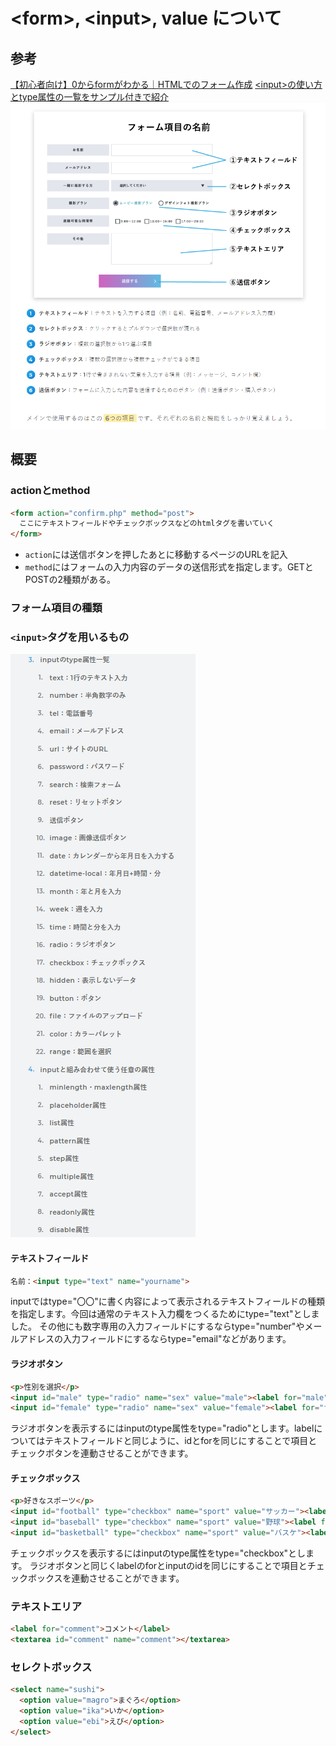 # \<form\>, \<input\>, value について
## 参考
[【初心者向け】0からformがわかる｜HTMLでのフォーム作成](https://webliker.info/79009/)
[\<input\>の使い方とtype属性の一覧をサンプル付きで紹介](https://webliker.info/39533/)
![](/img/formタグについて.png)


## 概要
### actionとmethod
``` html
<form action="confirm.php" method="post">
  ここにテキストフィールドやチェックボックスなどのhtmlタグを書いていく
</form>
```
- `action`には送信ボタンを押したあとに移動するページのURLを記入
- `method`にはフォームの入力内容のデータの送信形式を指定します。GETとPOSTの2種類がある。

### フォーム項目の種類
### `<input>`タグを用いるもの
![](/img/input属性一覧.png)
#### テキストフィールド
``` html
名前：<input type="text" name="yourname">
```
inputではtype="〇〇"に書く内容によって表示されるテキストフィールドの種類を指定します。今回は通常のテキスト入力欄をつくるためにtype="text"としました。
その他にも数字専用の入力フィールドにするならtype="number"やメールアドレスの入力フィールドにするならtype="email"などがあります。

#### ラジオボタン
``` html
<p>性別を選択</p>
<input id="male" type="radio" name="sex" value="male"><label for="male">男性</label>
<input id="female" type="radio" name="sex" value="female"><label for="female">女性</label>
```
ラジオボタンを表示するにはinputのtype属性をtype="radio"とします。labelについてはテキストフィールドと同じように、idとforを同じにすることで項目とチェックボタンを連動させることができます。

#### チェックボックス
``` html
<p>好きなスポーツ</p>
<input id="football" type="checkbox" name="sport" value="サッカー"><label for="football">サッカー</label>
<input id="baseball" type="checkbox" name="sport" value="野球"><label for="baseball">野球</label>
<input id="basketball" type="checkbox" name="sport" value="バスケ"><label for="basketball">バスケ</label>
```
チェックボックスを表示するにはinputのtype属性をtype="checkbox"とします。
ラジオボタンと同じくlabelのforとinputのidを同じにすることで項目とチェックボックスを連動させることができます。

### テキストエリア
``` html
<label for="comment">コメント</label>
<textarea id="comment" name="comment"></textarea>
```
### セレクトボックス
``` html
<select name="sushi">
  <option value="magro">まぐろ</option>
  <option value="ika">いか</option>
  <option value="ebi">えび</option>
</select>
```

